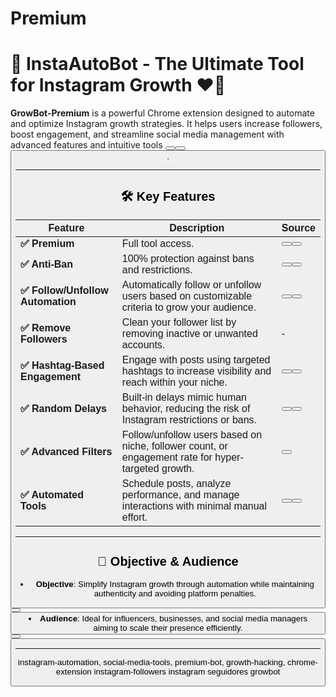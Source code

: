 # Premium

# 📱 InstaAutoBot - The Ultimate Tool for Instagram Growth ❤️🚀

**GrowBot-Premium** is a powerful Chrome extension designed to automate and optimize Instagram growth strategies. It helps users increase followers, boost engagement, and streamline social media management with advanced features and intuitive tools <button class="citation-flag" data-index="4"><button class="citation-flag" data-index="6"><button class="citation-flag" data-index="8">.

---

## 🛠️ Key Features

| **Feature**                          | **Description**                                                                                     | **Source** |
|--------------------------------------|-----------------------------------------------------------------------------------------------------|------------|
| **✅ Premium**                | Full tool access.            | <button class="citation-flag" data-index="1"><button class="citation-flag" data-index="10"> |
| **✅ Anti-Ban**                | 100% protection against bans and restrictions.            | <button class="citation-flag" data-index="1"><button class="citation-flag" data-index="10"> |
| **✅ Follow/Unfollow Automation**     | Automatically follow or unfollow users based on customizable criteria to grow your audience.       | <button class="citation-flag" data-index="4"><button class="citation-flag" data-index="6"> |
| **✅ Remove Followers**               | Clean your follower list by removing inactive or unwanted accounts.                                | -          |
| **✅ Hashtag-Based Engagement**       | Engage with posts using targeted hashtags to increase visibility and reach within your niche.      | <button class="citation-flag" data-index="1"><button class="citation-flag" data-index="6"> |
| **✅ Random Delays**                  | Built-in delays mimic human behavior, reducing the risk of Instagram restrictions or bans.          | <button class="citation-flag" data-index="6"><button class="citation-flag" data-index="8"> |
| **✅ Advanced Filters**               | Follow/unfollow users based on niche, follower count, or engagement rate for hyper-targeted growth. | <button class="citation-flag" data-index="6">      |
| **✅ Automated Tools**                | Schedule posts, analyze performance, and manage interactions with minimal manual effort.            | <button class="citation-flag" data-index="1"><button class="citation-flag" data-index="10"> |

---

## 🎯 Objective & Audience
- **Objective**: Simplify Instagram growth through automation while maintaining authenticity and avoiding platform penalties. <button class="citation-flag" data-index="6"><button class="citation-flag" data-index="8">  
- **Audience**: Ideal for influencers, businesses, and social media managers aiming to scale their presence efficiently. <button class="citation-flag" data-index="1"><button class="citation-flag" data-index="5"> 

---

instagram-automation, social-media-tools, premium-bot, growth-hacking, chrome-extension instagram-followers instagram seguidores growbot
